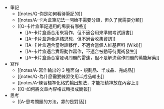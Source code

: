 - 筆記
	- [[notes/Q-你是如何看待筆記的]]
	- [[notes/A-卡片盒筆記法一開始不需要分類，但久了就需要分類]]
	- [[Q-卡片盒筆記適用的場景有哪些]]
		- [[A-卡片盒適合用來寫作，但不適合用來準備考試讀書]]
		- [[A-卡片盒適合連結思想，但不適合收集資訊]]
		- [[A-卡片盒適合當對話夥伴，不適合當個人維基百科 (Wiki)]]
		- [[A-卡片盒適合實際動作寫作，不適合被動等待魔術發生]]
		- [[A-卡片盒適合當發現問題的雷達，但不是解決寫作問題的萬能解藥]]
- 寫作
	- [[notes/A-寫作輸出的 3 種面向 - 規劃品、半成品、完成品]]
	- [[notes/Q-為什麼需要練習使用半成品輸出]]
	- [[notes/A-練習標準化格式輸出想法，才能把精神放在內容上]]
	- [[Q-如何將文章內容格式轉換成簡報]]
- 思考
	- [[A-思考問題的方法，靠的是對話]]